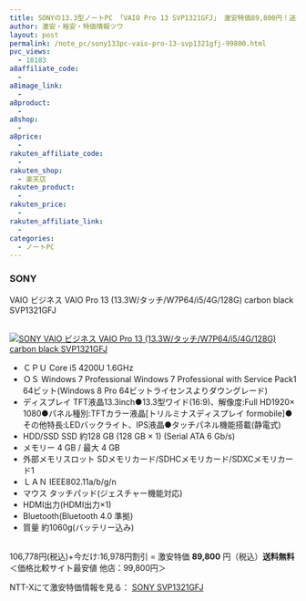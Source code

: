 ```yaml
---
title: SONYの13.3型ノートPC 「VAIO Pro 13 SVP1321GFJ」 激安特価89,800円！送料無料！
author: 激安・格安・特価情報ツウ
layout: post
permalink: /note_pc/sony133pc-vaio-pro-13-svp1321gfj-99800.html
pvc_views:
  - 18183
a8affiliate_code:
  - 
a8image_link:
  - 
a8product:
  - 
a8shop:
  - 
a8price:
  - 
rakuten_affiliate_code:
  - 
rakuten_shop:
  - 楽天店
rakuten_product:
  - 
rakuten_price:
  - 
rakuten_affiliate_link:
  - 
categories:
  - ノートPC
---
```

### SONY  
VAIO ビジネス VAIO Pro 13 (13.3W/タッチ/W7P64/i5/4G/128G) carbon black SVP1321GFJ

<div class="img-bg2 img_L">
  <a href="http://px.a8.net/svt/ejp?a8mat=ZYP6S+8IMA3E+S1Q+BWGDT&#038;a8ejpredirect=http://nttxstore.jp/_II_SN14494502" target="_blank"><br /> <img border="0" alt="SONY VAIO ビジネス VAIO Pro 13 (13.3W/タッチ/W7P64/i5/4G/128G) carbon black SVP1321GFJ" src="http://i0.wp.com/image.nttxstore.jp/l2_images/S/SN/SN14494502.jpg?w=120" data-recalc-dims="1" /></a>
</div>

<!--more-->

  * Ｃ​Ｐ​Ｕ C​o​r​e​ ​i​5​ ​4​2​0​0​U​ ​1​.​6​G​H​z
  * Ｏ​Ｓ W​i​n​d​o​w​s​ ​7​ ​P​r​o​f​e​s​s​i​o​n​a​l​ ​W​i​n​d​o​w​s​ ​7​ ​P​r​o​f​e​s​s​i​o​n​a​l​ ​w​i​t​h​ ​S​e​r​v​i​c​e​ ​P​a​c​k​ ​1​ ​6​4​ビ​ッ​ト​(​W​i​n​d​o​w​s​ ​8​ ​P​r​o​ ​6​4​ビ​ッ​ト​ラ​イ​セ​ン​ス​よ​り​ダ​ウ​ン​グ​レ​ー​ド​)
  * デ​ィ​ス​プ​レ​イ T​F​T​液​晶​1​3​.​3​i​n​c​h​●​1​3​.​3​型​ワ​イ​ド​(​1​6​:​9​)​、​解​像​度​:​F​u​l​l​ ​H​D​ ​1​9​2​0​×​1​0​8​0​●​パ​ネ​ル​種​別​:​T​F​T​カ​ラ​ー​液​晶​[​ト​リ​ル​ミ​ナ​ス​デ​ィ​ス​プ​レ​イ​ ​f​o​r​ ​m​o​b​i​l​e​]​●​そ​の​他​特​長​:​L​E​D​バ​ッ​ク​ラ​イ​ト​、​I​P​S​液​晶​●​タ​ッ​チ​パ​ネ​ル​機​能​搭​載​(​静​電​式​)
  * HDD/SSD SSD 約128 GB (128 GB × 1) (Serial ATA 6 Gb/s)
  * メモリー 4 GB / 最大 4 GB
  * 外​部​メ​モ​リ​ス​ロ​ッ​ト S​D​メ​モ​リ​カ​ー​ド​/​S​D​H​C​メ​モ​リ​カ​ー​ド​/​S​D​X​C​メ​モ​リ​カ​ー​ド​1
  * Ｌ​Ａ​Ｎ I​E​E​E​8​0​2​.​1​1​a​/​b​/​g​/​n
  * マ​ウ​ス タ​ッ​チ​パ​ッ​ド​(​ジ​ェ​ス​チ​ャ​ー​機​能​対​応​)
  * H​D​M​I​出​力​(​H​D​M​I​出​力​×​1​)
  * B​l​u​e​t​o​o​t​h​(​B​l​u​e​t​o​o​t​h​ ​4​.​0​ ​準​拠​)
  * 質​量 約​1​0​6​0​g​(​バ​ッ​テ​リ​ー​込​み​)

<br clear="all" />106,778円(税込)+今だけ:16,978円割引 = 激安特価 <span class="tokka-price"><strong>89,800</strong></span> 円（税込）**送料無料**  
＜価格比較サイト最安値 他店：99,800円＞  
  
NTT-Xにて激安特価情報を見る： <span class="fs150p"><a href="http://px.a8.net/svt/ejp?a8mat=ZYP6S+8IMA3E+S1Q+BWGDT&#038;a8ejpredirect=http://nttxstore.jp/_II_SN14494502" target="_blank">SONY SVP1321GFJ</a></span>